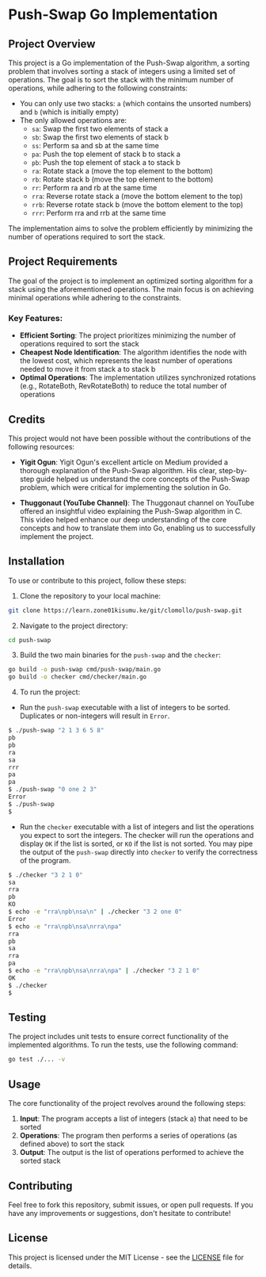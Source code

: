 # Push-Swap Go Implementation

## Project Overview
This project is a Go implementation of the Push-Swap algorithm, a sorting problem that involves sorting a stack of integers using a limited set of operations. The goal is to sort the stack with the minimum number of operations, while adhering to the following constraints:

- You can only use two stacks: `a` (which contains the unsorted numbers) and `b` (which is initially empty)
- The only allowed operations are:
  - `sa`: Swap the first two elements of stack a
  - `sb`: Swap the first two elements of stack b
  - `ss`: Perform sa and sb at the same time
  - `pa`: Push the top element of stack b to stack a
  - `pb`: Push the top element of stack a to stack b
  - `ra`: Rotate stack a (move the top element to the bottom)
  - `rb`: Rotate stack b (move the top element to the bottom)
  - `rr`: Perform ra and rb at the same time
  - `rra`: Reverse rotate stack a (move the bottom element to the top)
  - `rrb`: Reverse rotate stack b (move the bottom element to the top)
  - `rrr`: Perform rra and rrb at the same time

The implementation aims to solve the problem efficiently by minimizing the number of operations required to sort the stack.

## Project Requirements
The goal of the project is to implement an optimized sorting algorithm for a stack using the aforementioned operations. The main focus is on achieving minimal operations while adhering to the constraints.

### Key Features:
- **Efficient Sorting**: The project prioritizes minimizing the number of operations required to sort the stack
- **Cheapest Node Identification**: The algorithm identifies the node with the lowest cost, which represents the least number of operations needed to move it from stack a to stack b
- **Optimal Operations**: The implementation utilizes synchronized rotations (e.g., RotateBoth, RevRotateBoth) to reduce the total number of operations

## Credits
This project would not have been possible without the contributions of the following resources:

- **Yigit Ogun**: Yigit Ogun's excellent article on Medium provided a thorough explanation of the Push-Swap algorithm. His clear, step-by-step guide helped us understand the core concepts of the Push-Swap problem, which were critical for implementing the solution in Go.

- **Thuggonaut (YouTube Channel)**: The Thuggonaut channel on YouTube offered an insightful video explaining the Push-Swap algorithm in C. This video helped enhance our deep understanding of the core concepts and how to translate them into Go, enabling us to successfully implement the project.

## Installation
To use or contribute to this project, follow these steps:

1. Clone the repository to your local machine:
```bash
git clone https://learn.zone01kisumu.ke/git/clomollo/push-swap.git
```

2. Navigate to the project directory:
```bash
cd push-swap
```

3. Build the two main binaries for the `push-swap` and the `checker`:
```bash
go build -o push-swap cmd/push-swap/main.go
go build -o checker cmd/checker/main.go
```

4. To run the project:

* Run the `push-swap` executable with a list of integers to be sorted. Duplicates or non-integers will result in `Error`.

```bash
$ ./push-swap "2 1 3 6 5 8"
pb
pb
ra
sa
rrr
pa
pa
$ ./push-swap "0 one 2 3"
Error
$ ./push-swap
$
```

* Run the `checker` executable with a list of integers and list the operations you expect to sort the integers. The checker will run the operations and display `OK` if the list is sorted, or `KO` if the list is not sorted. You may pipe the output of the `push-swap` directly into `checker` to verify the correctness of the program.

```bash
$ ./checker "3 2 1 0"
sa
rra
pb
KO
$ echo -e "rra\npb\nsa\n" | ./checker "3 2 one 0"
Error
$ echo -e "rra\npb\nsa\nrra\npa"
rra
pb
sa
rra
pa
$ echo -e "rra\npb\nsa\nrra\npa" | ./checker "3 2 1 0"
OK
$ ./checker
$
```

## Testing
The project includes unit tests to ensure correct functionality of the implemented algorithms. To run the tests, use the following command:

```bash
go test ./... -v
```

## Usage
The core functionality of the project revolves around the following steps:

1. **Input**: The program accepts a list of integers (stack a) that need to be sorted
2. **Operations**: The program then performs a series of operations (as defined above) to sort the stack
3. **Output**: The output is the list of operations performed to achieve the sorted stack

## Contributing
Feel free to fork this repository, submit issues, or open pull requests. If you have any improvements or suggestions, don't hesitate to contribute!

## License
This project is licensed under the MIT License - see the [LICENSE](./LICENSE) file for details.
